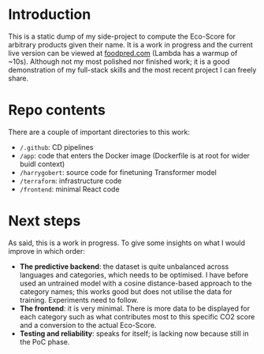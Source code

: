 # Introduction

This is a static dump of my side-project to compute the Eco-Score for arbitrary products given their name. It is a work
in progress and the current live version can be viewed at [foodpred.com](https://www.foodpred.com/) (Lambda has a warmup
of ~10s). Although not my
most polished nor finished work; it is a good demonstration of my full-stack skills and the most recent project I can
freely share.

# Repo contents

There are a couple of important directories to this work:

- `/.github`: CD pipelines
- `/app`: code that enters the Docker image (Dockerfile is at root for wider buidl context)
- `/harrygobert`: source code for finetuning Transformer model
- `/terraform`: infrastructure code
- `/frontend`: minimal React code

# Next steps

As said, this is a work in progress. To give some insights on what I would improve in which order:

- **The predictive backend**: the dataset is quite unbalanced across languages and categories, which needs to be
  optimised.
  I have before used an untrained model with a cosine distance-based approach to the category names; this works good but
  does not utilise the data for training. Experiments need to follow.
- **The frontend**: it is very minimal. There is more data to be displayed for each category such as what contributes
  most to this specific CO2 score and a conversion to the actual Eco-Score.
- **Testing and reliability**: speaks for itself; is lacking now because still in the PoC phase.